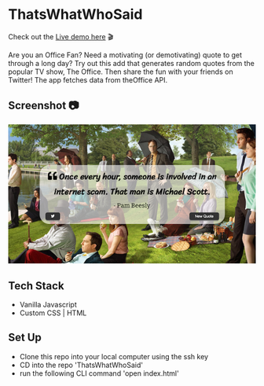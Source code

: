 # ThatsWhatWhoSaid
Check out the <a href="https://annakim.dev/ThatsWhatWhoSaid" target="_blank">Live demo here</a> 🎬

Are you an Office Fan? Need a motivating (or demotivating) quote to get through a long day?
Try out this add that generates random quotes from the popular TV show, The Office. 
Then share the fun with your friends on Twitter! The app fetches data from theOffice API.

## Screenshot 📷
<img src='screenshot.png'> </img>
 
 ## Tech Stack
 * Vanilla Javascript
 * Custom CSS | HTML
 
 ## Set Up
 * Clone this repo into your local computer using the ssh key
 * CD into the repo 'ThatsWhatWhoSaid'
 * run the following CLI command 'open index.html'
 
